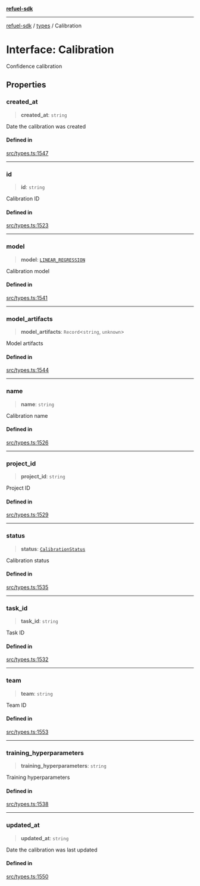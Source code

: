 [**refuel-sdk**](../../README.md)

***

[refuel-sdk](../../modules.md) / [types](../README.md) / Calibration

# Interface: Calibration

Confidence calibration

## Properties

### created\_at

> **created\_at**: `string`

Date the calibration was created

#### Defined in

[src/types.ts:1547](https://github.com/refuel-ai/refuel-sdk/blob/ce96b857bf5c9f1c73e98ea4629535109c473935/src/types.ts#L1547)

***

### id

> **id**: `string`

Calibration ID

#### Defined in

[src/types.ts:1523](https://github.com/refuel-ai/refuel-sdk/blob/ce96b857bf5c9f1c73e98ea4629535109c473935/src/types.ts#L1523)

***

### model

> **model**: [`LINEAR_REGRESSION`](../enumerations/CalibrationModel.md#linear_regression)

Calibration model

#### Defined in

[src/types.ts:1541](https://github.com/refuel-ai/refuel-sdk/blob/ce96b857bf5c9f1c73e98ea4629535109c473935/src/types.ts#L1541)

***

### model\_artifacts

> **model\_artifacts**: `Record`\<`string`, `unknown`\>

Model artifacts

#### Defined in

[src/types.ts:1544](https://github.com/refuel-ai/refuel-sdk/blob/ce96b857bf5c9f1c73e98ea4629535109c473935/src/types.ts#L1544)

***

### name

> **name**: `string`

Calibration name

#### Defined in

[src/types.ts:1526](https://github.com/refuel-ai/refuel-sdk/blob/ce96b857bf5c9f1c73e98ea4629535109c473935/src/types.ts#L1526)

***

### project\_id

> **project\_id**: `string`

Project ID

#### Defined in

[src/types.ts:1529](https://github.com/refuel-ai/refuel-sdk/blob/ce96b857bf5c9f1c73e98ea4629535109c473935/src/types.ts#L1529)

***

### status

> **status**: [`CalibrationStatus`](../enumerations/CalibrationStatus.md)

Calibration status

#### Defined in

[src/types.ts:1535](https://github.com/refuel-ai/refuel-sdk/blob/ce96b857bf5c9f1c73e98ea4629535109c473935/src/types.ts#L1535)

***

### task\_id

> **task\_id**: `string`

Task ID

#### Defined in

[src/types.ts:1532](https://github.com/refuel-ai/refuel-sdk/blob/ce96b857bf5c9f1c73e98ea4629535109c473935/src/types.ts#L1532)

***

### team

> **team**: `string`

Team ID

#### Defined in

[src/types.ts:1553](https://github.com/refuel-ai/refuel-sdk/blob/ce96b857bf5c9f1c73e98ea4629535109c473935/src/types.ts#L1553)

***

### training\_hyperparameters

> **training\_hyperparameters**: `string`

Training hyperparameters

#### Defined in

[src/types.ts:1538](https://github.com/refuel-ai/refuel-sdk/blob/ce96b857bf5c9f1c73e98ea4629535109c473935/src/types.ts#L1538)

***

### updated\_at

> **updated\_at**: `string`

Date the calibration was last updated

#### Defined in

[src/types.ts:1550](https://github.com/refuel-ai/refuel-sdk/blob/ce96b857bf5c9f1c73e98ea4629535109c473935/src/types.ts#L1550)
